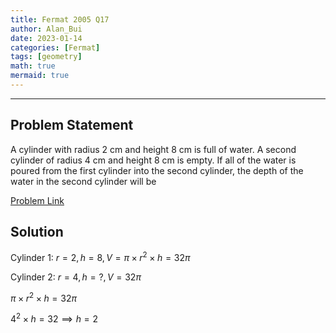 ```yaml
---
title: Fermat 2005 Q17    
author: Alan_Bui    
date: 2023-01-14
categories: [Fermat]
tags: [geometry]
math: true    
mermaid: true  
---
```


---
## Problem Statement

A cylinder with radius 2 cm and height 8 cm is full of water. A second cylinder of radius 4 cm and height 8 cm is empty. If all of the water is poured from the first cylinder into the second cylinder, the depth of the water in the second cylinder will be

[Problem Link](https://cemc.uwaterloo.ca/contests/past_contests/2005/2005FermatContest.pdf)

## Solution

$\text{Cylinder 1: } r = 2, h = 8, V = \pi \times r^2 \times h = 32\pi$

$\text{Cylinder 2: } r = 4, h = ?, V = 32\pi$

$\pi \times r^2 \times h = 32\pi$

$4^2 \times h = 32 \implies h = 2$